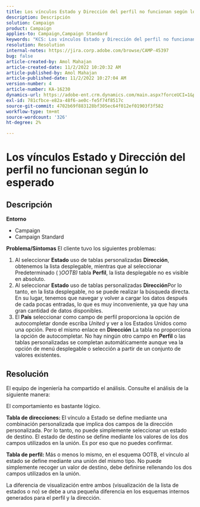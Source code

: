 ```yaml
---
title: Los vínculos Estado y Dirección del perfil no funcionan según lo esperado
description: Descripción
solution: Campaign
product: Campaign
applies-to: Campaign,Campaign Standard
keywords: "KCS: Los vínculos Estado y Dirección del perfil no funcionan según lo esperado"
resolution: Resolution
internal-notes: https://jira.corp.adobe.com/browse/CAMP-45397
bug: false
article-created-by: Amol Mahajan
article-created-date: 11/2/2022 10:20:32 AM
article-published-by: Amol Mahajan
article-published-date: 11/2/2022 10:27:04 AM
version-number: 4
article-number: KA-16230
dynamics-url: https://adobe-ent.crm.dynamics.com/main.aspx?forceUCI=1&pagetype=entityrecord&etn=knowledgearticle&id=941642f7-975a-ed11-9561-6045bd006a22
exl-id: 781cfbce-e82a-48f6-ae0c-fe5f74f8517c
source-git-commit: 4702b69f883128bf305ec64f012ef01903f3f582
workflow-type: tm+mt
source-wordcount: '326'
ht-degree: 2%

---
```


# Los vínculos Estado y Dirección del perfil no funcionan según lo esperado

## Descripción

<b>Entorno</b>
- Campaign
- Campaign Standard

<b>Problema/Síntomas</b>
El cliente tuvo los siguientes problemas:

1. Al seleccionar <b>Estado</b> uso de tablas personalizadas <b>Dirección</b>, obtenemos la lista desplegable, mientras que al seleccionar Predeterminado ( )*OOTB)* tabla <b>Perfil</b>, la lista desplegable no es visible en absoluto.
2. Al seleccionar <b>Estado</b> uso de tablas personalizadas <b>Dirección</b>Por lo tanto, en la lista desplegable, no se puede realizar la búsqueda directa. En su lugar, tenemos que navegar y volver a cargar los datos después de cada pocas entradas, lo que es muy inconveniente, ya que hay una gran cantidad de datos disponibles.
3. El <b>País</b> seleccionar como campo de perfil proporciona la opción de autocompletar donde escriba *United* y ver a los Estados Unidos como una opción. Pero el mismo enlace en <b>Dirección</b> La tabla no proporciona la opción de autocompletar. No hay ningún otro campo en <b>Perfil</b> o las tablas personalizadas se completan automáticamente aunque vea la opción de menú desplegable o selección a partir de un conjunto de valores existentes.



## Resolución


El equipo de ingeniería ha compartido el análisis. Consulte el análisis de la siguiente manera:

El comportamiento es bastante lógico.

<b>Tabla de direcciones: </b>El vínculo a Estado se define mediante una combinación personalizada que implica dos campos de la dirección personalizada. Por lo tanto, no puede simplemente seleccionar un estado de destino.
El estado de destino se define mediante los valores de los dos campos utilizados en la unión. Es por eso que no puedes confirmar.

<b>Tabla de perfil: </b>Más o menos lo mismo, en el esquema OOTB, el vínculo al estado se define mediante una unión del mismo tipo. No puede simplemente recoger un valor de destino, debe definirse rellenando los dos campos utilizados en la unión.

La diferencia de visualización entre ambos (visualización de la lista de estados o no) se debe a una pequeña diferencia en los esquemas internos generados para el perfil y la dirección.

